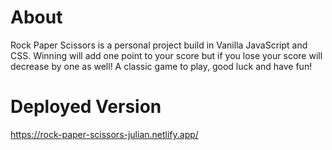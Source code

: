 # About
Rock Paper Scissors is a personal project build in Vanilla JavaScript and CSS. Winning will add one point to your score but if you lose your score will decrease by one as well! A classic game to play, good luck and have fun!

# Deployed Version
https://rock-paper-scissors-julian.netlify.app/
